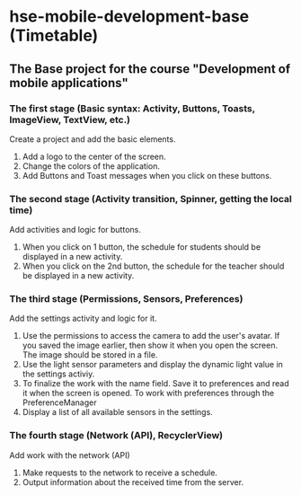 # hse-mobile-development-base (Timetable)
## The Base project for the course "Development of mobile applications"
### The first stage (Basic syntax: Activity, Buttons, Toasts, ImageView, TextView, etc.)
Create a project and add the basic elements.
1. Add a logo to the center of the screen.
2. Change the colors of the application.
3. Add Buttons and Toast messages when you click on these buttons.
### The second stage (Activity transition, Spinner, getting the local time)
Add activities and logic for buttons.
1. When you click on 1 button, the schedule for students should be displayed in a new activity.
2. When you click on the 2nd button, the schedule for the teacher should be displayed in a new activity.
### The third stage (Permissions, Sensors, Preferences)
Add the settings activity and logic for it.
1. Use the permissions to access the camera to add the user's avatar. If you saved the image earlier, then show it when you open the screen. The image should be stored in a file.
2. Use the light sensor parameters and display the dynamic light value in the settings activiy.
3. To finalize the work with the name field. Save it to preferences and read it when the screen is opened. To work with preferences through the PreferenceManager
4. Display a list of all available sensors in the settings.
### The fourth stage (Network (API), RecyclerView)
Add work with the network (API)
1. Make requests to the network to receive a schedule.
2. Output information about the received time from the server. 

